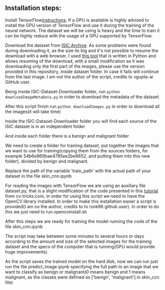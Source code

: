 ## Installation steps:

Install TensorFlow[instructions](https://www.tensorflow.org/install/). If a GPU is available is highly advised to install the GPU version of TensorFlow and use it during the training of the neural network. The dataset we will be using is heavy and the time to train it can be highly reduce with the usage of a GPU supported by TensorFlow.

Download the dataset from [ISIC Archive](https://isic-archive.com/). As some problems were found during downloading it, as the size its big and it's not possible to resume the download with a web browser, I used [this tool](https://github.com/vgupta-ai/ISIC-Dataset-Downloader) that is written in Python and allows resuming of the download, with a small modification as it was downloading only the first part of the images, please use the version provided in this repository, inside dataset folder. In case it fails will continue from the last image. I am not the author of the script, credits to vgupta-ai GitHub user.

Being inside ISIC-Dataset-Downloader folder, run `python downloadImageMetaData.py` in order to download the metadata of the dataset.

After this script finish run `python downloadImages.py` in order to download all the images(it will take time)

Inside the  ISIC-Dataset-Downloader folder you will find each source of the ISIC dataset is in an independent folder

And inside each folder there is a benign and malignant folder

We need to create a folder for training dataset, put together the images that we want to use for training(copying them from the sources folders, for example 54b6e869bae4785ee2be8652, and putting them into this new folder), divided by benign and malignant. 

Replace the path of the variable 'train_path' with the actual path of your dataset in the file skin_cnn.ipynb

For reading the images with TensorFlow we are using an auxiliary file dataset.py, that is a slight modification of the code presented in this [tutorial](http://cv-tricks.com/tensorflow-tutorial/training-convolutional-neural-network-for-image-classification/) from cv-tricks.com, in order for using this script we need to have the OpenCV library installed. In order to make this installation easier a script is provided(I am no the author, credits to to rsnk96 github user). In order to do this we just need to run  opencvinstall.sh


After this steps we are ready for training the model running the code of the file skin_cnn.ipynb

The script may take between some minutes to several hours or days according to the amount and size of the selected images for the training dataset and the specs of the computer that is running(GPU would provide huge improvements).

As the script saves the trained model on the hard disk, now we can run just run the file predict_image.ipynb specifying the full path to an image that we want to classify as benign or malignant(0 means benign and 1 means malignant, as the classes were defined as  ['benign', 'malignant'] in skin_ccn file)
